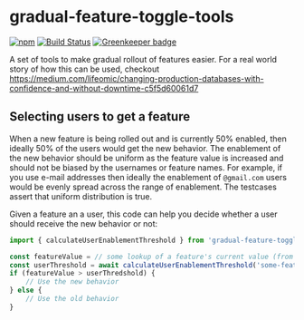 gradual-feature-toggle-tools
============================

[![npm](https://img.shields.io/npm/v/@lifeomic/gradual-feature-toggle-tools.svg)](https://www.npmjs.com/package/@lifeomic/gradual-feature-toggle-tools)
[![Build Status](https://travis-ci.org/lifeomic/gradual-feature-toggle-tools.svg?branch=master)](https://travis-ci.org/lifeomic/gradual-feature-toggle-tools)
[![Greenkeeper badge](https://badges.greenkeeper.io/lifeomic/gradual-feature-toggle-tools.svg)](https://greenkeeper.io/)

A set of tools to make gradual rollout of features easier. For a real world story of how this can be used, checkout https://medium.com/lifeomic/changing-production-databases-with-confidence-and-without-downtime-c5f5d60061d7

Selecting users to get a feature
--------------------------------

When a new feature is being rolled out and is currently 50% enabled, then
ideally 50% of the users would get the new behavior. The enablement of the new
behavior should be uniform as the feature value is increased and should not be
biased by the usernames or feature names. For example, if you use e-mail
addresses then ideally the enablement of `@gmail.com` users would be evenly
spread across the range of enablement. The testcases assert that uniform
distribution is true.

Given a feature an a user, this code can help you decide whether a user should
receive the new behavior or not:

```js
import { calculateUserEnablementThreshold } from 'gradual-feature-toggle-tools';

const featureValue = // some lookup of a feature's current value (from 0 - 100)
const userThreshold = await calculateUserEnablementThreshold('some-feature', 'some-user');
if (featureValue > userThredshold) {
    // Use the new behavior
} else {
    // Use the old behavior
}
```

